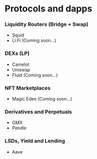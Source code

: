 # Protocols and dapps

### Liquidity Routers (Bridge + Swap)

* Squid
* Li.Fi (Coming soon...)

### DEXs (LP)

* Camelot
* Uniswap&#x20;
* Fluid (Coming soon...)

### NFT Marketplaces

* Magic Eden (Coming soon...)

### Derivatives and Perpetuals

* GMX&#x20;
* Pendle

### LSDs, Yield and Lending

* Aave
